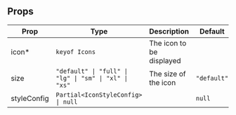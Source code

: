 <!-- This file is automatically generated, do not edit manually. -->


## Props

| Prop | Type | Description | Default |
| ---- | ---- | ----------- | ------- |
| icon* | `keyof Icons` | The icon to be displayed |  |
| size | `"default" \| "full" \| "lg" \| "sm" \| "xl" \| "xs"` | The size of the icon | `"default"` |
| styleConfig | `Partial<IconStyleConfig> \| null` |  | `null` |

